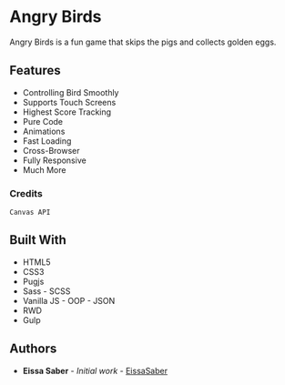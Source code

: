 # Angry Birds

Angry Birds is a fun game that skips the pigs and collects golden eggs.

## Features
* Controlling Bird Smoothly
* Supports Touch Screens
* Highest Score Tracking 
* Pure Code
* Animations
* Fast Loading
* Cross-Browser
* Fully Responsive
* Much More

### Credits

```
Canvas API
```

## Built With

* HTML5
* CSS3
* Pugjs
* Sass - SCSS
* Vanilla JS - OOP - JSON
* RWD
* Gulp

## Authors

* **Eissa Saber** - *Initial work* - [EissaSaber](https://github.com/eissapk)

